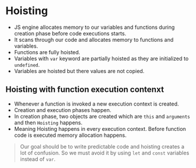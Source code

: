 # Hoisting

- JS engine allocates memory to our variables and functions during creation phase before code executions starts.
- It scans through our code and allocates memory to functions and variables.
- Functions are fully hoisted.
- Variables with `var` keyword are partially hoisted as they are initialized to `undefined`.
- Variables are hoisted but there values are not copied.

## Hoisting with function execution contenxt

- Whenever a function is invoked a new execution context is created.
- Creation and execution phases happen.
- In creation phase, two objects are created which are `this` and `arguments` and then `Hoisting` happens.
- Meaning Hoisting happens in every execution context. Before function code is executed memory allocation happens.


> Our goal should be to write predictable code and hoisting creates a lot of confusion. So we must avoid it by using `let` and `const` variables instead of `var`.
